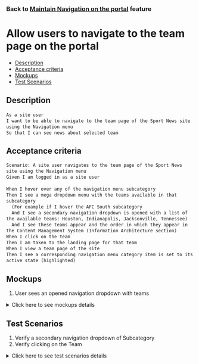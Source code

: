 ### Back to [Maintain Navigation on the portal](../../) feature

# Allow users to navigate to the team page on the portal

- [Description](#description)
- [Acceptance criteria](#acceptance-criteria)
- [Mockups](#mockups)
- [Test Scenarios](#test-scenarios)

## Description

    As a site user 
    I want to be able to navigate to the team page of the Sport News site using the Navigation menu
    So that I can see news about selected team

## Acceptance criteria

    Scenario: A site user navigates to the team page of the Sport News site using the Navigation menu
    Given I am logged in as a site user

    When I hover over any of the navigation menu subcategory 
    Then I see a mega dropdown menu with the teams available in that subcategory
      (For example if I hover the AFC South subcategory 
      And I see a secondary navigation dropdown is opened with a list of the available teams: Houston, Indianapolis, Jacksonville, Tennessee)
      And I see these teams appear and the order in which they appear in the Content Management System (Information Architecture section)
    When I click on the team
    Then I am taken to the landing page for that team
    When I view a team page of the site 
    Then I see a corresponding navigation menu category item is set to its active state (highlighted)

## Mockups

1. User sees an opened navigation dropdown with teams  


<details>
  <summary>Click here to see mockups details</summary>

**1. User sees an opened navigation dropdown with teams:**

![Navigation dropdown with teams](/products/sport_news_portal/web_application_features/maintain_navigation/images/navigation_dropdown_with_teams.png)

</details>

## Test Scenarios

1. Verify a secondary navigation dropdown of Subcategory
2. Verify clicking  on the Team

<details>
  <summary>Click here to see test scenarios details</summary>

### **#1. Verify a secondary navigation dropdown of Subcategory**

|#|Steps|Expected Result
------|-------|----------
|1|Go to the sport news site|
|2|Log in the admin account|
|3|Observe main navigation menu|
|4|Hover over the AFC South subcategory|A secondary navigation dropdown is opened
|5|Verify the list of teams in the AFC South subcategory| The list of teams should include:<br> - Houston<br> - Indianapolis<br> - Jacksonville<br> - Tennessee

### **#2. Verify clicking  on the Team**

|#|Steps|Expected Result
------|-------|----------
|1|Go to the sport news site|
|2|Log in the admin account|
|3|Observe main navigation menu|
|4|Click on any Team in the subcategory|Admin is navigated to the landing page for chosen team
|5|View a team page of the site|The corresponding navigation menu category item is set to its active state (highlighted)

</details>

